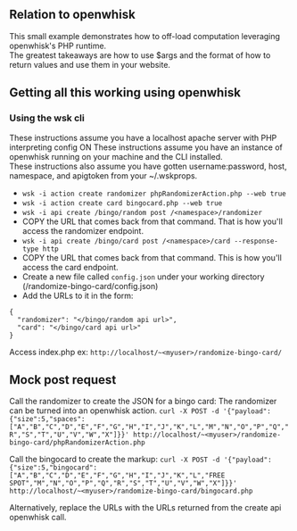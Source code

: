 ## Relation to openwhisk
This small example demonstrates how to off-load computation leveraging openwhisk's PHP runtime.  
The greatest takeaways are how to use $args and the format of how to return values and use them in your website.  

## Getting all this working using openwhisk   
### Using the wsk cli  
These instructions assume you have a localhost apache server with PHP interpreting config ON
These instructions assume you have an instance of openwhisk running on your machine and the CLI installed.  
These instructions also assume you have gotten username:password, host, namespace, and apigtoken from your ~/.wskprops.  
 * `wsk -i action create randomizer phpRandomizerAction.php --web true`  
 * `wsk -i action create card bingocard.php --web true`  
 * `wsk -i api create /bingo/random post /<namespace>/randomizer`
 * COPY the URL that comes back from that command. That is how you'll access the randomizer endpoint.
 * `wsk -i api create /bingo/card post /<namespace>/card --response-type http`
 * COPY the URL that comes back from that command. This is how you'll access the card endpoint.
 * Create a new file called `config.json` under your working directory (/randomize-bingo-card/config.json)
 * Add the URLs to it in the form:
 ```
 {
   "randomizer": "</bingo/random api url>",
   "card": "</bingo/card api url>"
 }
 ```

 Access index.php
 ex: `http://localhost/~<myuser>/randomize-bingo-card/`


## Mock post request
 Call the randomizer to create the JSON for a bingo card:
 The randomizer can be turned into an openwhisk action.
 `curl -X POST -d '{"payload":{"size":5,"spaces":["A","B","C","D","E","F","G","H","I","J","K","L","M","N","O","P","Q","R","S","T","U","V","W","X"]}}' http://localhost/~<myuser>/randomize-bingo-card/phpRandomizerAction.php`

 Call the bingocard to create the markup:
 `curl -X POST -d '{"payload":{"size":5,"bingocard":["A","B","C","D","E","F","G","H","I","J","K","L","FREE SPOT","M","N","O","P","Q","R","S","T","U","V","W","X"]}}' http://localhost/~<myuser>/randomize-bingo-card/bingocard.php`

 Alternatively, replace the URLs with the URLs returned from the create api openwhisk call.
